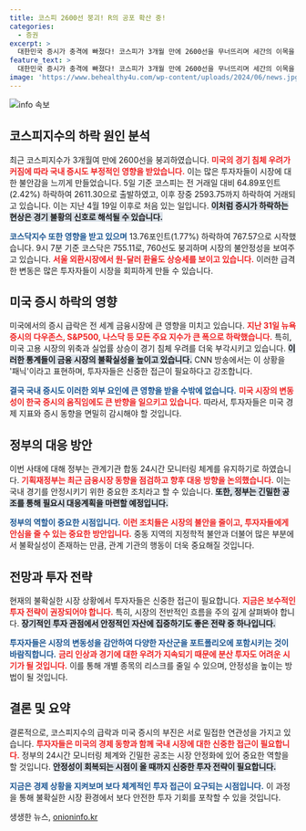 ```yaml
---
title: 코스피 2600선 붕괴! R의 공포 확산 중!
categories:
  - 증권
excerpt: >
  대한민국 증시가 충격에 빠졌다! 코스피가 3개월 만에 2600선을 무너뜨리며 세간의 이목을 집중시키고 있다. 미국 경기 침체 우려가 불러온 이번 사태, 그 배경과 앞으로의 전망을 알아보자!
feature_text: >
  대한민국 증시가 충격에 빠졌다! 코스피가 3개월 만에 2600선을 무너뜨리며 세간의 이목을 집중시키고 있다. 미국 경기 침체 우려가 불러온 이번 사태, 그 배경과 앞으로의 전망을 알아보자!
image: 'https://www.behealthy4u.com/wp-content/uploads/2024/06/news.jpg'
---
```


<p><img src="https://www.behealthy4u.com/wp-content/uploads/2024/06/news.jpg" alt="info 속보" /></p>

<h2 data-ke-size="size26">코스피지수의 하락 원인 분석</h2>

<p data-ke-size="size16">최근 코스피지수가 3개월여 만에 2600선을 붕괴하였습니다. <b><span style="color: #ee2323;">미국의 경기 침체 우려가 커짐에 따라 국내 증시도 부정적인 영향을 받았습니다.</span></b> 이는 많은 투자자들이 시장에 대한 불안감을 느끼게 만들었습니다. 5일 기준 코스피는 전 거래일 대비 64.89포인트(2.42%) 하락하여 2611.30으로 출발하였고, 이후 장중 2593.75까지 하락하여 거래되고 있습니다. 이는 지난 4월 19일 이후로 처음 있는 일입니다. <b><span style="background-color: #21538527;">이처럼 증시가 하락하는 현상은 경기 불황의 신호로 해석될 수 있습니다.</span></b> </p>

<p data-ke-size="size16"><b><span style="color: #1a5490;">코스닥지수 또한 영향을 받고 있으며</span></b> 13.76포인트(1.77%) 하락하여 767.57으로 시작했습니다. 9시 7분 기준 코스닥은 755.11로, 760선도 붕괴하며 시장의 불안정성을 보여주고 있습니다. <b><span style="color: #ee2323;">서울 외환시장에서 원-달러 환율도 상승세를 보이고 있습니다.</span></b> 이러한 급격한 변동은 많은 투자자들이 시장을 회피하게 만들 수 있습니다.</p>

<h2 data-ke-size="size26">미국 증시 하락의 영향</h2>

<p data-ke-size="size16">미국에서의 증시 급락은 전 세계 금융시장에 큰 영향을 미치고 있습니다. <b><span style="color: #ee2323;">지난 31일 뉴욕증시의 다우존스, S&P500, 나스닥 등 모든 주요 지수가 큰 폭으로 하락했습니다.</span></b> 특히, 미국 고용 시장의 위축과 실업률 상승이 경기 침체 우려를 더욱 부각시키고 있습니다. <b><span style="background-color: #21538527;">이러한 통계들이 금융 시장의 불확실성을 높이고 있습니다.</span></b> CNN 방송에서는 이 상황을 '패닉'이라고 표현하며, 투자자들은 신중한 접근이 필요하다고 강조합니다.</p>

<p data-ke-size="size16"><b><span style="color: #1a5490;">결국 국내 증시도 이러한 외부 요인에 큰 영향을 받을 수밖에 없습니다.</span></b> <b><span style="color: #ee2323;">미국 시장의 변동성이 한국 증시의 움직임에도 큰 반향을 일으키고 있습니다.</span></b> 따라서, 투자자들은 미국 경제 지표와 증시 동향을 면밀히 감시해야 할 것입니다.</p>

<h2 data-ke-size="size26">정부의 대응 방안</h2>

<p data-ke-size="size16">이번 사태에 대해 정부는 관계기관 합동 24시간 모니터링 체계를 유지하기로 하였습니다. <b><span style="color: #ee2323;">기획재정부는 최근 금융시장 동향을 점검하고 향후 대응 방향을 논의했습니다.</span></b> 이는 국내 경기를 안정시키기 위한 중요한 조치라고 할 수 있습니다. <b><span style="background-color: #21538527;">또한, 정부는 긴밀한 공조를 통해 필요시 대응계획을 마련할 예정입니다.</span></b></p>

<p data-ke-size="size16"><b><span style="color: #1a5490;">정부의 역할이 중요한 시점입니다.</span></b> <b><span style="color: #ee2323;">이런 조치들은 시장의 불안을 줄이고, 투자자들에게 안심을 줄 수 있는 중요한 방안입니다.</span></b> 중동 지역의 지정학적 불안과 더불어 많은 부분에서 불확실성이 존재하는 만큼, 관계 기관의 행동이 더욱 중요해질 것입니다.</p>

<h2 data-ke-size="size26">전망과 투자 전략</h2>

<p data-ke-size="size16">현재의 불확실한 시장 상황에서 투자자들은 신중한 접근이 필요합니다. <b><span style="color: #ee2323;">지금은 보수적인 투자 전략이 권장되어야 합니다.</span></b> 특히, 시장의 전반적인 흐름을 주의 깊게 살펴봐야 합니다. <b><span style="background-color: #21538527;">장기적인 투자 관점에서 안정적인 자산에 집중하기도 좋은 전략 중 하나입니다.</span></b></p>

<p data-ke-size="size16"><b><span style="color: #1a5490;">투자자들은 시장의 변동성을 감안하여 다양한 자산군을 포트폴리오에 포함시키는 것이 바람직합니다.</span></b> <b><span style="color: #ee2323;">금리 인상과 경기에 대한 우려가 지속되기 때문에 분산 투자도 어려운 시기가 될 것입니다.</span></b> 이를 통해 개별 종목의 리스크를 줄일 수 있으며, 안정성을 높이는 방법이 될 것입니다.</p>

<h2 data-ke-size="size26">결론 및 요약</h2>

<p data-ke-size="size16">결론적으로, 코스피지수의 급락과 미국 증시의 부진은 서로 밀접한 연관성을 가지고 있습니다. <b><span style="color: #ee2323;">투자자들은 미국의 경제 동향과 함께 국내 시장에 대한 신중한 접근이 필요합니다.</span></b> 정부의 24시간 모니터링 체계와 긴밀한 공조는 시장 안정화에 있어 중요한 역할을 할 것입니다. <b><span style="background-color: #21538527;">안정성이 회복되는 시점이 올 때까지 신중한 투자 전략이 필요합니다.</span></b></p>

<p data-ke-size="size16"><b><span style="color: #1a5490;">지금은 경제 상황을 지켜보며 보다 체계적인 투자 접근이 요구되는 시점입니다.</span></b> 이 과정을 통해 불확실한 시장 환경에서 보다 안전한 투자 기회를 포착할 수 있을 것입니다.</p>
생생한 뉴스, <a href="https://onioninfo.kr" rel="dofollow">onioninfo.kr</a>


